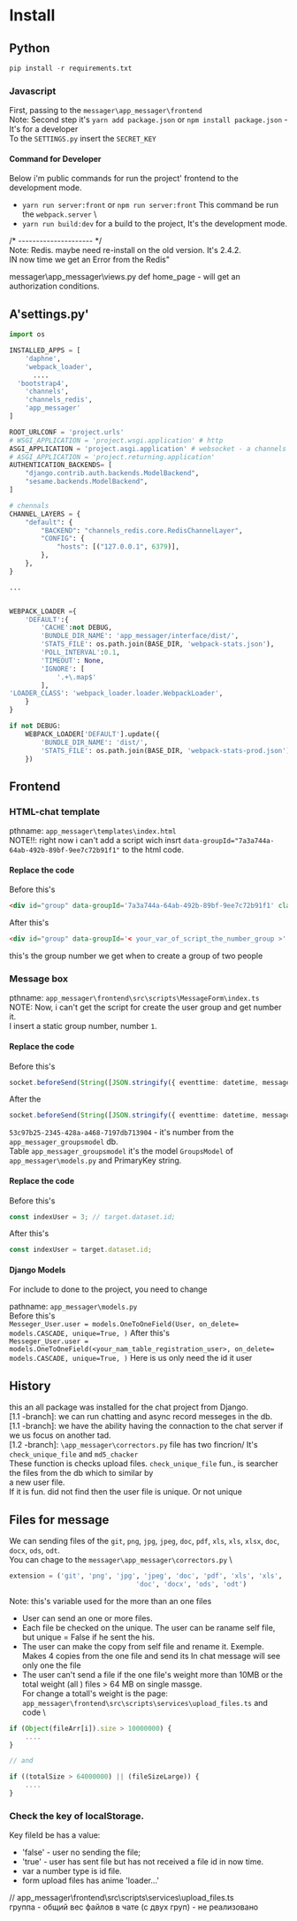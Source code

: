 # Install
## Python
```python
pip install -r requirements.txt  
```
### Javascript 
First, passing to the `messager\app_messager\frontend` \
Note: Second step it's `yarn add package.json` or `npm install package.json` - It's for a developer \
To the `SETTINGS.py` insert the `SECRET_KEY` 

#### Command for Developer
Below i'm public commands for run the project' frontend to the development mode.
 - `yarn run server:front` or `npm run server:front` This command be run the `webpack.server` \
 - `yarn run build:dev` for a build to the project, It's  the development mode.


/* --------------------- */ \
Note: Redis. maybe need re-install on the old version. It's  2.4.2. \
IN now time we get an Error from  the Redis"  


messager\app_messager\views.py
def home_page - will get an authorization conditions.

## A'settings.py'
```py
import os

INSTALLED_APPS = [
    'daphne',
    'webpack_loader',
      ....  
  'bootstrap4',
    'channels',
    'channels_redis',
    'app_messager'
]

ROOT_URLCONF = 'project.urls'
# WSGI_APPLICATION = 'project.wsgi.application' # http
ASGI_APPLICATION = 'project.asgi.application' # websocket - a channels real time
# ASGI_APPLICATION = 'project.returning.application'
AUTHENTICATION_BACKENDS= [
    "django.contrib.auth.backends.ModelBackend",
    "sesame.backends.ModelBackend",
]

# chennals
CHANNEL_LAYERS = {
    "default": {
        "BACKEND": "channels_redis.core.RedisChannelLayer",
        "CONFIG": {
            "hosts": [("127.0.0.1", 6379)],
        },
    },
}

...


WEBPACK_LOADER ={
    'DEFAULT':{
        'CACHE':not DEBUG,
        'BUNDLE_DIR_NAME': 'app_messager/interface/dist/',
        'STATS_FILE': os.path.join(BASE_DIR, 'webpack-stats.json'),
        'POLL_INTERVAL':0.1,
        'TIMEOUT': None,
        'IGNORE': [
            '.+\.map$'
        ],
'LOADER_CLASS': 'webpack_loader.loader.WebpackLoader',
    }
}

if not DEBUG:
    WEBPACK_LOADER['DEFAULT'].update({
        'BUNDLE_DIR_NAME': 'dist/',
        'STATS_FILE': os.path.join(BASE_DIR, 'webpack-stats-prod.json')
    })
```

## Frontend
### HTML-chat template 
pthname: `app_messager\templates\index.html`\
NOTE!!: right now  i can't add a script wich insrt `data-groupId="7a3a744a-64ab-492b-89bf-9ee7c72b91f1"` to the html code. 
#### Replace the code
Before this's
```html
<div id="group" data-groupId='7a3a744a-64ab-492b-89bf-9ee7c72b91f1' class="col-12 col-lg-7 col-xl-9">
```
After this's
```html
<div id="group" data-groupId='< your_var_of_script_the_number_group >' class="col-12 col-lg-7 col-xl-9">
```
this's the group number we get when to create a group of two people


### Message box
pthname: `app_messager\frontend\src\scripts\MessageForm\index.ts` \
NOTE: Now, i can't get the script for create the user group and get number it. \
I insert a static group number, number `1`.

#### Replace the code
Before this's
```ts
socket.beforeSend(String([JSON.stringify({ eventtime: datetime, message: messages, userId: indexUser, groupId: '53c97b25-2345-428a-a468-7197db713904' })]));
```
After the
```ts
socket.beforeSend(String([JSON.stringify({ eventtime: datetime, message: messages, userId: indexUser, groupId: < Your_number > })]));
```

`53c97b25-2345-428a-a468-7197db713904` - it's number from the `app_messager_groupsmodel` db. \
Table `app_messager_groupsmodel` it's the model `GroupsModel` of `app_messager\models.py` and PrimaryKey string.  


#### Replace the code
Before this's
```js
const indexUser = 3; // target.dataset.id;
```
After this's
```js
const indexUser = target.dataset.id;
```

#### Django Models
For include to done to the project, you need to change 

pathname: `app_messager\models.py` \
Before this's \
`Messeger_User.user = models.OneToOneField(User, on_delete= models.CASCADE, unique=True, )`
After this's \
`Messeger_User.user = models.OneToOneField(<your_nam_table_registration_user>, on_delete= models.CASCADE, unique=True, )` Here is us only need the id it user

## History
this an all package was installed for the chat project from Django. \
[1.1 -branch]: we can run chatting and async record messeges in the db. \
[1.1 -branch]: we have the ability having the connaction to the chat server if we us focus on another tad. \
[1.2 -branch]: `\app_messager\correctors.py` file has two fincrion/ It's `check_unique_file` and `md5_chacker` \
These function is checks upload files. `check_unique_file` fun., is searcher the files  from the db which to similar by \
a new user file. \
If it is fun. did not find then the user file is unique. Or not unique 

## Files for  message
We can sending files of the `git`, `png`, `jpg`, `jpeg`, `doc`, `pdf`, `xls`, `xls`, `xlsx`, `doc`, `docx`, `ods`, `odt`. \
You can chage to the `messager\app_messager\correctors.py` \
```py
extension = ('git', 'png', 'jpg', 'jpeg', 'doc', 'pdf', 'xls', 'xls', 'xlsx',
			                    'doc', 'docx', 'ods', 'odt')
```
Note: this's variable used for the more than an one files

- User can send an one or more files.
- Each file be checked on the unique. The user can be raname self file, but unique = False if he sent the his.
- The user can make the copy from self file and rename it. Exemple. Makes 4 copies from the one file and send its In chat message will see only one  the file
- The user can't send a file if the one file's weight more than 10MB or the total weight (all ) files > 64 MB on single massge. \
For change a totall's weight is the page: `app_messager\frontend\src\scripts\services\upload_files.ts` and code \
```js
if (Object(fileArr[i]).size > 10000000) {
	....
}

// and

if ((totalSize > 64000000) || (fileSizeLarge)) {
	....
}
```


 ### Check the key of localStorage. 
 Key fileId be has a value:
 - 'false' - user no sending the file;
 - 'true' - user has sent file but has not received a file id in now time.
 - var a number type is id file.
 - form upload files has anime 'loader...'


 
 // app_messager\frontend\src\scripts\services\upload_files.ts \
 группа - общий вес файлов в чате (с двух груп) - не реализовано